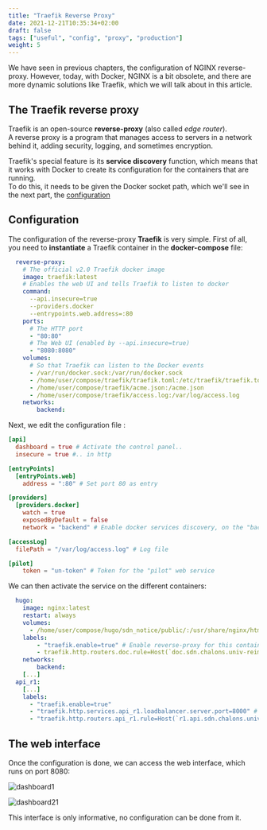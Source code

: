 ```yaml
---
title: "Traefik Reverse Proxy"
date: 2021-12-21T10:35:34+02:00
draft: false
tags: ["useful", "config", "proxy", "production"]
weight: 5
---
```


We have seen in previous chapters, the configuration of NGINX reverse-proxy. However, today, with Docker, NGINX is a bit obsolete, and there are more dynamic solutions like Traefik, which we will talk about in this article.

## The Traefik reverse proxy

Traefik is an open-source __reverse-proxy__ (also called _edge router_). \
A reverse proxy is a program that manages access to servers in a network behind it, adding security, logging, and sometimes encryption.

Traefik's special feature is its __service discovery__ function, which means that it works with Docker to create its configuration for the containers that are running. \
To do this, it needs to be given the Docker socket path, which we'll see in the next part, the <ins>configuration</ins>

## Configuration

The configuration of the reverse-proxy __Traefik__ is very simple. First of all, you need to __instantiate__ a Traefik container in the __docker-compose__ file:

```yaml
  reverse-proxy:
    # The official v2.0 Traefik docker image
    image: traefik:latest
    # Enables the web UI and tells Traefik to listen to docker
    command:
      --api.insecure=true
      --providers.docker
      --entrypoints.web.address=:80
    ports:
      # The HTTP port
      - "80:80"
      # The Web UI (enabled by --api.insecure=true)
      - "8080:8080"
    volumes:
      # So that Traefik can listen to the Docker events
      - /var/run/docker.sock:/var/run/docker.sock
      - /home/user/compose/traefik/traefik.toml:/etc/traefik/traefik.toml
      - /home/user/compose/traefik/acme.json:/acme.json
      - /home/user/compose/traefik/access.log:/var/log/access.log
    networks:
        backend:
```

Next, we edit the configuration file :

```toml
[api]
  dashboard = true # Activate the control panel..
  insecure = true #.. in http

[entryPoints]
  [entryPoints.web]
    address = ":80" # Set port 80 as entry

[providers]
  [providers.docker]
    watch = true
    exposedByDefault = false
    network = "backend" # Enable docker services discovery, on the "backend" network

[accessLog]
  filePath = "/var/log/access.log" # Log file

[pilot]
    token = "un-token" # Token for the "pilot" web service
```

We can then activate the service on the different containers:

```yaml
  hugo:
    image: nginx:latest
    restart: always
    volumes:
      - /home/user/compose/hugo/sdn_notice/public/:/usr/share/nginx/html/
    labels:
        - "traefik.enable=true" # Enable reverse-proxy for this container
        - traefik.http.routers.doc.rule=Host(`doc.sdn.chalons.univ-reims.fr`)" # Allows to define the access URL
    networks:
        backend:
    [...]
  api_r1:
    [...]
    labels:
      - "traefik.enable=true"
      - "traefik.http.services.api_r1.loadbalancer.server.port=8000" # Allow to specify the target port
      - "traefik.http.routers.api_r1.rule=Host(`r1.api.sdn.chalons.univ-reims.fr`)"
```

## The web interface

Once the configuration is done, we can access the web interface, which runs on port 8080:

![dashboard1](../../../images/dashboard1.png)

![dashboard21](../../../images/dashboard2.png)

This interface is only informative, no configuration can be done from it.